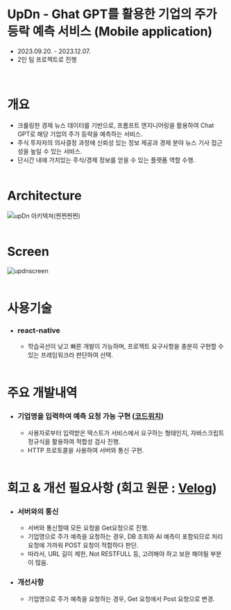 # UpDn - Ghat GPT를 활용한 기업의 주가 등락 예측 서비스 (Mobile application)

* 2023.09.20. - 2023.12.07.
* 2인 팀 프로젝트로 진행
<br><br><br>

# 개요

* 크롤링한 경제 뉴스 데이터를 기반으로, 프롬프트 엔지니어링을 활용하여 Chat GPT로 해당 기업의 주가 등락을 예측하는 서비스.
* 주식 투자자의 의사결정 과정에 신뢰성 있는 정보 제공과 경제 분야 뉴스 기사 접근성을 높일 수 있는 서비스.
* 단시간 내에 가치있는 주식/경제 정보를 얻을 수 있는 플랫폼 역할 수행.
<br><br>

# Architecture

![upDn 아키텍쳐(찐찐찐찐)](https://github.com/user-attachments/assets/77463589-ad65-49fd-b42a-48be38c6930a)
<br><br>

# Screen

![updnscreen](https://github.com/user-attachments/assets/524bc832-e61a-4dda-93a4-fd309fdf049b)
<br><br>

# 사용기술

* ### react-native
  * 학습곡선이 낮고 빠른 개발이 가능하며, 프로젝트 요구사항을 충분히 구현할 수 있는 프레임워크라 판단하여 선택.
<br><br>

# 주요 개발내역

* ### 기업명을 입력하여 예측 요청 가능 구현 ([코드위치](https://github.com/yangsp31/UpDn-React-native-app/tree/master/Function))
  * 사용자로부터 입력받은 텍스트가 서비스에서 요구하는 형태인지, 자바스크립트 정규식을 활용하여 적합성 검사 진행.
  * HTTP 프로토콜을 사용하여 서버와 통신 구현.
<br><br>

# 회고 & 개선 필요사항 (회고 원문 : [Velog](https://velog.io/@yang_seongp31/UpDn-App))

* ### 서버와의 통신
  * 서버와 통신할때 모든 요청을 Get요청으로 진행.
  * 기업명으로 주가 예측을 요청하는 경우, DB 조회와 AI 예측이 포함되므로 처리 요청에 가까워 POST 요청이 적합하다 판단.
  * 따라서, URL 길이 제한, Not RESTFULL 등, 고려해야 하고 보완 해야될 부분이 많음.
 
* ### 개선사항
  * 기업명으로 주가 예측을 요청하는 경우, Get 요청에서 Post 요청으로 변경.
   






